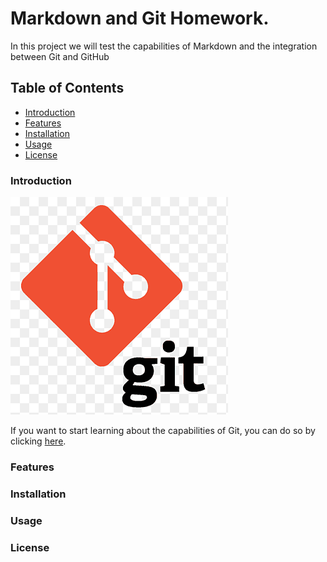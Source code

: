 # Markdown and Git Homework.

In this project we will test the capabilities of Markdown and the integration between Git and GitHub

## Table of Contents

- [Introduction](#introduction)
- [Features](#features)
- [Installation](#installation)
- [Usage](#usage)
- [License](#license)

### Introduction

![Project Logo](images/logo.png)

If you want to start learning about the capabilities of Git, you can do so by clicking [here](https://git-scm.com/doc).

### Features

### Installation

### Usage

### License
